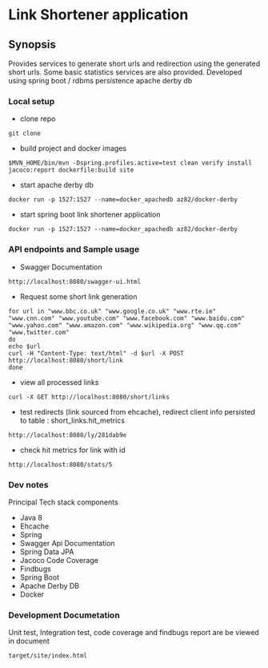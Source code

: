 # Link Shortener application

## Synopsis

Provides services to generate short urls and redirection using the generated short urls. Some basic statistics services are also provided.
Developed using spring boot / rdbms persistence apache derby db

### Local setup

*   clone repo

```shell
git clone 
```

*  build project and docker images
```shell
$MVN_HOME/bin/mvn -Dspring.profiles.active=test clean verify install jacoco:report dockerfile:build site
```

*  start apache derby db
```shell
docker run -p 1527:1527 --name=docker_apachedb az82/docker-derby
```

*  start spring boot link shortener application
```shell
docker run -p 1527:1527 --name=docker_apachedb az82/docker-derby
```

### API endpoints and Sample usage

*   Swagger Documentation
```shell
http://localhost:8080/swagger-ui.html 
```

*   Request some short link generation
```shell
for url in "www.bbc.co.uk" "www.google.co.uk" "www.rte.ie" "www.cnn.com" "www.youtube.com" "www.facebook.com" "www.baidu.com" "www.yahoo.com" "www.amazon.com" "www.wikipedia.org" "www.qq.com" "www.twitter.com"
do
echo $url
curl -H "Content-Type: text/html" -d $url -X POST http://localhost:8080/short/link
done
```

*   view all processed links
```shell
curl -X GET http://localhost:8080/short/links
```

*   test redirects (link sourced from ehcache), redirect client info persisted to table :  short_links.hit_metrics
```shell
http://localhost:8080/ly/281dab9e
```

*   check hit metrics for link with id
```shell
http://localhost:8080/stats/5
```


### Dev notes

Principal Tech stack components

*   Java 8
*   Ehcache
*   Spring
*   Swagger Api Documentation
*   Spring Data JPA
*   Jacoco Code Coverage
*   Findbugs
*   Spring Boot
*   Apache Derby DB
*   Docker

### Development Documetation

Unit test, Integration test, code coverage and findbugs report are be viewed in document
```shell
target/site/index.html
```
